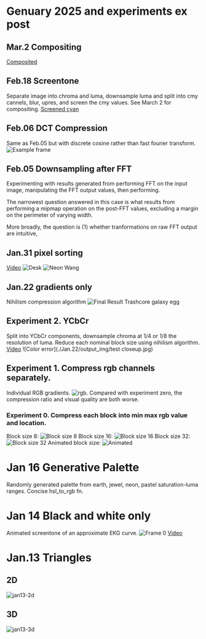 # Genuary 2025 and experiments ex post

## Mar.2 Compositing
[Composited](./Mar.02/output/composite_2.png)

## Feb.18 Screentone
Separate image into chroma and luma, downsample luma and split into cmy cannels, blur, upres, and screen the cmy values. See March 2 for compositing.
[Screened cyan](./Feb.18/debug/step_06_screened_c.png)

## Feb.06 DCT Compression
Same as Feb.05 but with discrete cosine rather than fast fourier transform.
![Example frame](./Feb.06/output/frame_016.webp)

## Feb.05 Downsampling after FFT
Experimenting with results generated from performing FFT on the input image, manipulating the FFT output values, then performing. 

The narrowest question answered in this case is what results from performing a mipmap operation on the post-FFT values, excluding a margin on the perimeter of varying width.

More broadly, the question is (1) whether tranformations on raw FFT output are intuitive, 

## Jan.31 pixel sorting
[Video](./Jan.31/2025jan31.mp4)
![Desk](./Jan.31/output/2025jan31.gif) 
![Neon Wang](./Jan.31/output/2025jan31-neonuv.gif)

## Jan.22 gradients only
Nihilism compression algorithm
![Final Result Trashcore galaxy egg](./Jan.22/galaxy_egg_f.webp)

## Experiment 2. YCbCr
Split into YCbCr components, downsample chroma at 1/4 or 1/8 the resolution of luma. Reduce each nominal block size using nihilism algorithm.
[Video](./Jan.22/output_img/0001-0126.mp4)
![Color error](./Jan.22/output_img/test closeup.jpg)

## Experiment 1. Compress rgb channels separately.
Individual RGB gradients. ![rgb](./Jan.22/output_img/components-ethan.png). Compared with experiment zero, the compression ratio and visual quality are both worse.

### Experiment 0. Compress each block into min max rgb value and location.
Block size 8: ![Block size 8](./Jan.22/output_img/rgb_block_size_08.png)
Block size 16: ![Block size 16](./Jan.22/output_img/rgb_block_size_16.png)
Block size 32: ![Block size 32](./Jan.22/output_img/rgb_block_size_32.png)
Animated block size: ![Animated](./Jan.22/output_img/2025jan22_nihilism.gif)

# Jan 16 Generative Palette
Randomly generated palette from earth, jewel, neon, pastel saturation-luma ranges. Concise hsl_to_rgb fn.

# Jan 14 Black and white only
Animated screentone of an approximate EKG curve.
![Frame 0](./Jan.14/2025jan14.png)
[Video](./Jan.14/2025jan14.mp4)

# Jan.13 Triangles
## 2D
![jan13-2d](./Jan.13/2d/2025jan13.png)
## 3D
![jan13-3d](./Jan.13/3d/jan.13.palm.webp)

